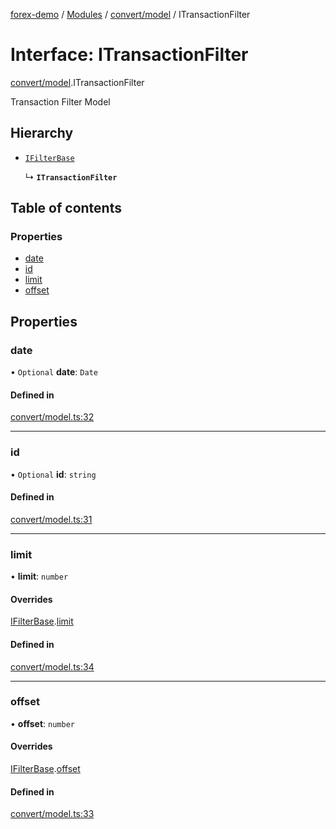 [forex-demo](../README.md) / [Modules](../modules.md) / [convert/model](../modules/convert_model.md) / ITransactionFilter

# Interface: ITransactionFilter

[convert/model](../modules/convert_model.md).ITransactionFilter

Transaction Filter Model

## Hierarchy

- [`IFilterBase`](lib_model.IFilterBase.md)

  ↳ **`ITransactionFilter`**

## Table of contents

### Properties

- [date](convert_model.ITransactionFilter.md#date)
- [id](convert_model.ITransactionFilter.md#id)
- [limit](convert_model.ITransactionFilter.md#limit)
- [offset](convert_model.ITransactionFilter.md#offset)

## Properties

### date

• `Optional` **date**: `Date`

#### Defined in

[convert/model.ts:32](https://github.com/suphero/forex-demo/blob/4b7f9d5/src/convert/model.ts#L32)

---

### id

• `Optional` **id**: `string`

#### Defined in

[convert/model.ts:31](https://github.com/suphero/forex-demo/blob/4b7f9d5/src/convert/model.ts#L31)

---

### limit

• **limit**: `number`

#### Overrides

[IFilterBase](lib_model.IFilterBase.md).[limit](lib_model.IFilterBase.md#limit)

#### Defined in

[convert/model.ts:34](https://github.com/suphero/forex-demo/blob/4b7f9d5/src/convert/model.ts#L34)

---

### offset

• **offset**: `number`

#### Overrides

[IFilterBase](lib_model.IFilterBase.md).[offset](lib_model.IFilterBase.md#offset)

#### Defined in

[convert/model.ts:33](https://github.com/suphero/forex-demo/blob/4b7f9d5/src/convert/model.ts#L33)
